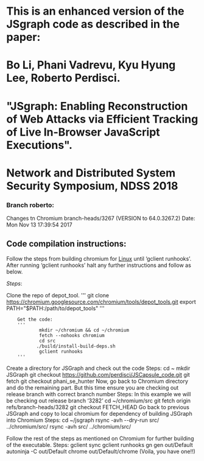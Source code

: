 # This is an enhanced version of the JSgraph code as described in the paper:
#  Bo Li, Phani Vadrevu, Kyu Hyung Lee, Roberto Perdisci. 
# "JSgraph: Enabling Reconstruction of Web Attacks via Efficient Tracking of Live In-Browser JavaScript Executions".
#  Network and Distributed System Security Symposium, NDSS 2018

### Branch roberto:
Changes tn Chromium branch-heads/3267 (VERSION to 64.0.3267.2)
Date:   Mon Nov 13 17:39:54 2017


## Code compilation instructions:
Follow the steps from building chromium for [Linux](https://chromium.googlesource.com/chromium/src/+/lkcr/docs/linux_build_instructions.md)  until ‘gclient runhooks’. After running ‘gclient runhooks’ halt any further instructions and follow as below.

*Steps*:

Clone the repo of depot_tool.
        '''
		         git clone https://chromium.googlesource.com/chromium/tools/depot_tools.git
                 export PATH="$PATH:/path/to/depot_tools"
        '''

		Get the code:
        '''
		        mkdir ~/chromium && cd ~/chromium
		        fetch --nohooks chromium
		        cd src
		       ./build/install-build-deps.sh
		        gclient runhooks
        '''

Create a directory for JSGraph and check out the code
Steps:
	cd ~
	mkdir JSGraph
	git checkout https://github.com/perdisci/JSCapsule_code.git
	git fetch
            git checkout phani_se_hunter
Now, go back to Chromium directory and do the remaining part. But this time ensure you are checking out release branch with correct branch number
Steps:
	In this example we will be checking out release branch ‘3282’
	cd ~/chromium/src
			git fetch origin refs/branch-heads/3282
			git checkout FETCH_HEAD
Go back to previous JSGraph and copy to local chromium for dependency of building JSGraph into Chromium
 Steps:
cd ~/jsgraph
rsync -avh --dry-run src/ ../chromium/src/
rsync -avh src/ ../chromium/src/

Follow the rest of the steps as mentioned on Chromium for further building of the executable.
Steps:
	gclient sync
gclient runhooks
gn gen out/Default
autoninja -C out/Default chrome
out/Default/chrome (Voila, you have one!!)


